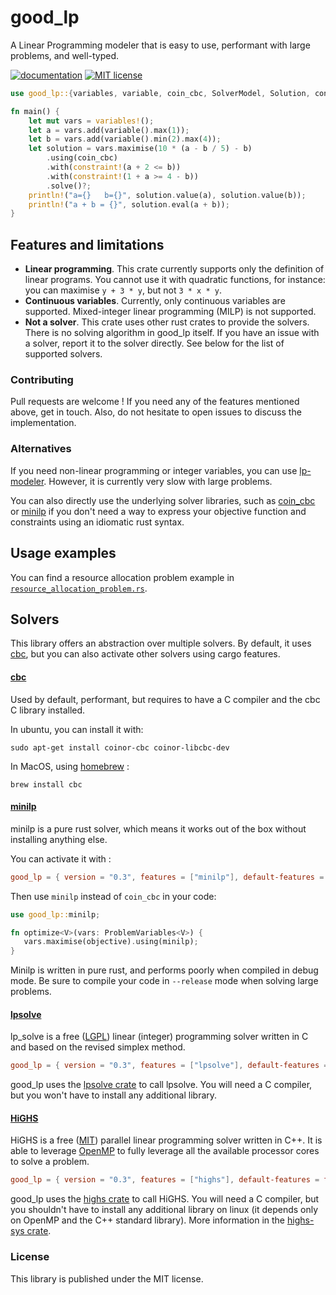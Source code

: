 # good_lp

A Linear Programming modeler that is easy to use, performant with large problems, and well-typed.

[![documentation](https://docs.rs/good_lp/badge.svg)](https://docs.rs/good_lp)
[![MIT license](http://img.shields.io/badge/license-MIT-brightgreen.svg)](http://opensource.org/licenses/MIT)

```rust
use good_lp::{variables, variable, coin_cbc, SolverModel, Solution, contraint};

fn main() {
    let mut vars = variables!();
    let a = vars.add(variable().max(1));
    let b = vars.add(variable().min(2).max(4));
    let solution = vars.maximise(10 * (a - b / 5) - b)
        .using(coin_cbc)
        .with(constraint!(a + 2 <= b))
        .with(constraint!(1 + a >= 4 - b))
        .solve()?;
    println!("a={}   b={}", solution.value(a), solution.value(b));
    println!("a + b = {}", solution.eval(a + b));
}
```

## Features and limitations

 - **Linear programming**. This crate currently supports only the definition of linear programs. You cannot use it with
   quadratic functions, for instance:
   you can maximise `y + 3 * y`, but not `3 * x * y`.
 - **Continuous variables**. Currently, only continuous variables are supported.
   Mixed-integer linear programming (MILP) is not supported.
 - **Not a solver**. This crate uses other rust crates to provide the solvers.
   There is no solving algorithm in good_lp itself. If you have an issue with a solver,
   report it to the solver directly. See below for the list of supported solvers.

### Contributing

Pull requests are welcome !
If you need any of the features mentioned above, get in touch.
Also, do not hesitate to open issues to discuss the implementation.

### Alternatives

If you need non-linear programming or integer variables, you can use 
[lp-modeler](https://crates.io/crates/lp-modeler).
However, it is currently very slow with large problems.

You can also directly use the underlying solver libraries, such as
[coin_cbc](https://docs.rs/coin_cbc/) or
[minilp](https://crates.io/crates/minilp)
if you don't need a way to express your objective function and
constraints using an idiomatic rust syntax.

## Usage examples

You can find a resource allocation problem example in
[`resource_allocation_problem.rs`](https://github.com/lovasoa/good_lp/blob/main/tests/resource_allocation_problem.rs).

## Solvers

This library offers an abstraction over multiple solvers. By default, it uses [cbc](https://www.coin-or.org/Cbc/), but
you can also activate other solvers using cargo features.

#### [cbc](https://www.coin-or.org/Cbc/)

Used by default, performant, but requires to have a C compiler and the cbc C library installed.

In ubuntu, you can install it with:

```
sudo apt-get install coinor-cbc coinor-libcbc-dev
```

In MacOS, using [homebrew](https://brew.sh/) :

```
brew install cbc
```

#### [minilp](https://docs.rs/minilp)

minilp is a pure rust solver, which means it works out of the box without installing anything else.

You can activate it with :

```toml
good_lp = { version = "0.3", features = ["minilp"], default-features = false }
```

Then use `minilp` instead of `coin_cbc` in your code:

```rust
use good_lp::minilp;

fn optimize<V>(vars: ProblemVariables<V>) {
   vars.maximise(objective).using(minilp);
}
```

Minilp is written in pure rust, and performs poorly when compiled in debug mode. Be sure to compile your code
in `--release` mode when solving large problems.

#### [lpsolve](http://lpsolve.sourceforge.net/5.5/)

lp_solve is a free ([LGPL](http://lpsolve.sourceforge.net/5.5/LGPL.htm)) linear (integer) programming solver
written in C and based on the revised simplex method.

```toml
good_lp = { version = "0.3", features = ["lpsolve"], default-features = false }
```

good_lp uses the [lpsolve crate](https://docs.rs/lpsolve/) to call lpsolve.
You will need a C compiler, but you won't have to install any additional library. 


#### [HiGHS](https://highs.dev)

HiGHS is a free ([MIT](https://github.com/ERGO-Code/HiGHS/blob/master/LICENSE)) parallel linear programming solver
written in C++.
It is able to leverage [OpenMP](https://en.wikipedia.org/wiki/OpenMP) to fully leverage all the available processor cores
to solve a problem.

```toml
good_lp = { version = "0.3", features = ["highs"], default-features = false }
```

good_lp uses the [highs crate](https://docs.rs/highs) to call HiGHS.
You will need a C compiler, but you shouldn't have to install any additional library on linux
(it depends only on OpenMP and the C++ standard library).
More information in the [highs-sys crate](https://crates.io/crates/highs-sys).

### License

This library is published under the MIT license.